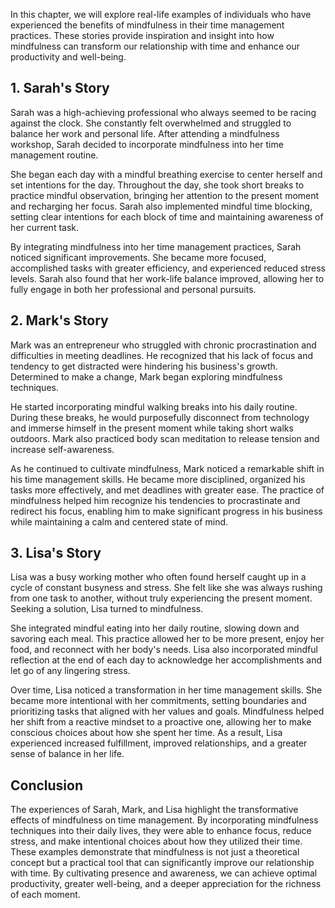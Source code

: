 
In this chapter, we will explore real-life examples of individuals who have experienced the benefits of mindfulness in their time management practices. These stories provide inspiration and insight into how mindfulness can transform our relationship with time and enhance our productivity and well-being.

**1. Sarah's Story**
--------------------

Sarah was a high-achieving professional who always seemed to be racing against the clock. She constantly felt overwhelmed and struggled to balance her work and personal life. After attending a mindfulness workshop, Sarah decided to incorporate mindfulness into her time management routine.

She began each day with a mindful breathing exercise to center herself and set intentions for the day. Throughout the day, she took short breaks to practice mindful observation, bringing her attention to the present moment and recharging her focus. Sarah also implemented mindful time blocking, setting clear intentions for each block of time and maintaining awareness of her current task.

By integrating mindfulness into her time management practices, Sarah noticed significant improvements. She became more focused, accomplished tasks with greater efficiency, and experienced reduced stress levels. Sarah also found that her work-life balance improved, allowing her to fully engage in both her professional and personal pursuits.

**2. Mark's Story**
-------------------

Mark was an entrepreneur who struggled with chronic procrastination and difficulties in meeting deadlines. He recognized that his lack of focus and tendency to get distracted were hindering his business's growth. Determined to make a change, Mark began exploring mindfulness techniques.

He started incorporating mindful walking breaks into his daily routine. During these breaks, he would purposefully disconnect from technology and immerse himself in the present moment while taking short walks outdoors. Mark also practiced body scan meditation to release tension and increase self-awareness.

As he continued to cultivate mindfulness, Mark noticed a remarkable shift in his time management skills. He became more disciplined, organized his tasks more effectively, and met deadlines with greater ease. The practice of mindfulness helped him recognize his tendencies to procrastinate and redirect his focus, enabling him to make significant progress in his business while maintaining a calm and centered state of mind.

**3. Lisa's Story**
-------------------

Lisa was a busy working mother who often found herself caught up in a cycle of constant busyness and stress. She felt like she was always rushing from one task to another, without truly experiencing the present moment. Seeking a solution, Lisa turned to mindfulness.

She integrated mindful eating into her daily routine, slowing down and savoring each meal. This practice allowed her to be more present, enjoy her food, and reconnect with her body's needs. Lisa also incorporated mindful reflection at the end of each day to acknowledge her accomplishments and let go of any lingering stress.

Over time, Lisa noticed a transformation in her time management skills. She became more intentional with her commitments, setting boundaries and prioritizing tasks that aligned with her values and goals. Mindfulness helped her shift from a reactive mindset to a proactive one, allowing her to make conscious choices about how she spent her time. As a result, Lisa experienced increased fulfillment, improved relationships, and a greater sense of balance in her life.

**Conclusion**
--------------

The experiences of Sarah, Mark, and Lisa highlight the transformative effects of mindfulness on time management. By incorporating mindfulness techniques into their daily lives, they were able to enhance focus, reduce stress, and make intentional choices about how they utilized their time. These examples demonstrate that mindfulness is not just a theoretical concept but a practical tool that can significantly improve our relationship with time. By cultivating presence and awareness, we can achieve optimal productivity, greater well-being, and a deeper appreciation for the richness of each moment.
